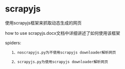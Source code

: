 # scrapyjs
使用scrapyjs框架来抓取动态生成的网页

how to use scrapyjs.docx文档中详细讲述了如何使用该框架

spiders:

       1、noscrapyjs.py为不使用scrapyjs downloader解析网页
   
       2、scrapyjs.py为使用scrapyjs downloader解析网页

